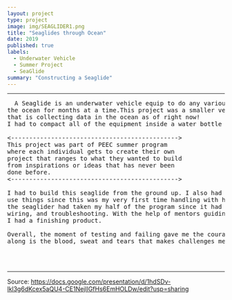 ```yaml
---
layout: project
type: project
image: img/SEAGLIDER1.png
title: "Seaglides through Ocean"
date: 2019
published: true
labels:
  - Underwater Vehicle
  - Summer Project
  - SeaGlide
summary: "Constructing a Seaglide"
---
```






<hr>

<pre>
  A Seaglide is an underwater vehicle equip to do any various mission that could last in
the ocean for months at a time.This project was a smaller version of an orignal seaglider
that is collecting data in the ocean as of right now!
I had to compact all of the equipment inside a water bottle which was the neatest thing.
  
<---------------------------------------------->
This project was part of PEEC summer program
where each individual gets to create their own
project that ranges to what they wanted to build 
from inspirations or ideas that has never been 
done before.
<---------------------------------------------->

I had to build this seaglide from the ground up. I also had to follow some tutorials on how to
use things since this was my very first time handling with heated and toxic materials. Building 
the seaglider had taken my half of the program since it had consists of dedigning, soldering, 
wiring, and troubleshooting. With the help of mentors guiding me throught the process,
I had a finishing product.

Overall, the moment of testing and failing gave me the courage to not give up because what comes 
along is the blood, sweat and tears that makes challenges memorable and knowledgeable.



</pre>

<hr>

Source: <https://docs.google.com/presentation/d/1hdSDv-lkl3g6dKcex5aQU4-CE1NejlIGfHs6EmHOLDw/edit?usp=sharing>
